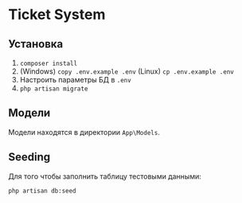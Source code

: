# Ticket System
## Установка
1) `composer install`
1) (Windows) `copy .env.example .env` (Linux) `cp .env.example .env` 
1) Настроить параметры БД в `.env`
1) `php artisan migrate`

## Модели
Модели находятся в директории `App\Models`.

## Seeding

Для того чтобы заполнить таблицу тестовыми данными:

`php artisan db:seed`





